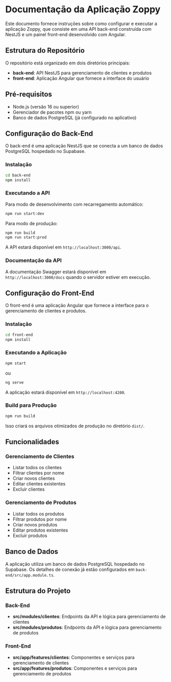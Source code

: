 # Documentação da Aplicação Zoppy

Este documento fornece instruções sobre como configurar e executar a aplicação Zoppy, que consiste em uma API back-end construída com NestJS e um painel front-end desenvolvido com Angular.

## Estrutura do Repositório

O repositório está organizado em dois diretórios principais:

- **back-end**: API NestJS para gerenciamento de clientes e produtos
- **front-end**: Aplicação Angular que fornece a interface do usuário

## Pré-requisitos

- Node.js (versão 16 ou superior)
- Gerenciador de pacotes npm ou yarn
- Banco de dados PostgreSQL (já configurado no aplicativo)

## Configuração do Back-End

O back-end é uma aplicação NestJS que se conecta a um banco de dados PostgreSQL hospedado no Supabase.

### Instalação

```bash
cd back-end
npm install
```

### Executando a API

Para modo de desenvolvimento com recarregamento automático:

```bash
npm run start:dev
```

Para modo de produção:

```bash
npm run build
npm run start:prod
```

A API estará disponível em `http://localhost:3000/api`.

### Documentação da API

A documentação Swagger estará disponível em `http://localhost:3000/docs` quando o servidor estiver em execução.

## Configuração do Front-End

O front-end é uma aplicação Angular que fornece a interface para o gerenciamento de clientes e produtos.

### Instalação

```bash
cd front-end
npm install
```

### Executando a Aplicação

```bash
npm start
```

ou

```bash
ng serve
```

A aplicação estará disponível em `http://localhost:4200`.

### Build para Produção

```bash
npm run build
```

Isso criará os arquivos otimizados de produção no diretório `dist/`.

## Funcionalidades

### Gerenciamento de Clientes

- Listar todos os clientes
- Filtrar clientes por nome
- Criar novos clientes
- Editar clientes existentes
- Excluir clientes

### Gerenciamento de Produtos

- Listar todos os produtos
- Filtrar produtos por nome
- Criar novos produtos
- Editar produtos existentes
- Excluir produtos

## Banco de Dados

A aplicação utiliza um banco de dados PostgreSQL hospedado no Supabase. Os detalhes de conexão já estão configurados em `back-end/src/app.module.ts`.

## Estrutura do Projeto

### Back-End

- **src/modules/clientes**: Endpoints da API e lógica para gerenciamento de clientes
- **src/modules/produtos**: Endpoints da API e lógica para gerenciamento de produtos

### Front-End

- **src/app/features/clientes**: Componentes e serviços para gerenciamento de clientes
- **src/app/features/produtos**: Componentes e serviços para gerenciamento de produtos
